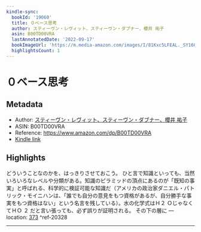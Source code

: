 ```yaml
---
kindle-sync:
  bookId: '19060'
  title: ０ベース思考
  author: スティーヴン・レヴィット、スティーヴン・ダブナー、櫻井 祐子
  asin: B00TD00VRA
  lastAnnotatedDate: '2022-09-17'
  bookImageUrl: 'https://m.media-amazon.com/images/I/81Kxc5LFEAL._SY160.jpg'
  highlightsCount: 1
---
```

# ０ベース思考
## Metadata
* Author: [スティーヴン・レヴィット、スティーヴン・ダブナー、櫻井 祐子](https://www.amazon.comundefined)
* ASIN: B00TD00VRA
* Reference: https://www.amazon.com/dp/B00TD00VRA
* [Kindle link](kindle://book?action=open&asin=B00TD00VRA)

## Highlights
どういうことなのかを、はっきりさせておこう。 ひと言で知識といっても、当然いろいろなレベルや分類がある。知識のピラミッドの頂点にあるのが「既知の事実」と呼ばれる、科学的に検証可能な知識だ（アメリカの政治家ダニエル・パトリック・モイニハンは、「誰でも自分の意見をもつ資格があるが、自分勝手な事実をもつ資格はない」という名言を残している）。水の化学式はＨ２ ＯじゃなくてＨＯ ２ だと言い張っても、必ず誤りが証明される。 その下の層に — location: [373](kindle://book?action=open&asin=B00TD00VRA&location=373) ^ref-20328

---
